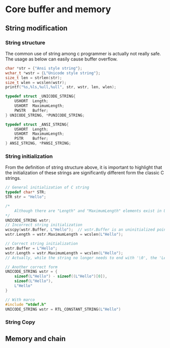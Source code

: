 # Core buffer and memory

## String modification

### String structure

The common use of string among c programmer is actually not really safe. The usage as below can easily cause buffer overflow.

```c++
char *str = {"Ansi style string"};
wchar_t *wstr = {L"Unicode style string"};
size_t len = strlen(str);
size_t wlen = wcslen(wstr);
printf("%s,%ls,%ull,%ull", str, wstr, len, wlen);
```

```c++
typedef struct _UNICODE_STRING{
    USHORT  Length;
    USHORT  MaximumLength;
    PWSTR   Buffer;
} UNICODE_STRING, *PUNICODE_STRING;

typedef struct _ANSI_STRING{
    USHORT  Length;
    USHORT  MaximumLength;
    PSTR    Buffer;
} ANSI_STRING, *PANSI_STRING;
```

### String initialization

From the definition of string structure above, it is important to highlight that the initialization of these strings are significantly different form the classic C strings.

```c++
// General initialization of C string
typedef char* STR;
STR str = "Hello";

/*
    Although there are "Length" and "MaximumLength" elements exist in UNICODE_STRING structure, but the Buffer is not initialized by default.
*/
UNICODE_STRING wstr;
// Incorrect string initialization
wcscpy(wstr.Buffer, L"Hello");  // wstr.Buffer is an uninitialized pointer(NULL/0).
wstr.Length = wstr.MaximumLength = wcslen(L"Hello"); 

// Correct string initialization
wstr.Buffer = L"Hello";
wstr.Length = wstr.MaximumLength = wcslen(L"Hello");
// Actually, while the string no longer needs to end with '\0', the 'Length' can be "wcslen(L"Hello")-sizeof(L'\0');".

// Another correct form
UNICODE_STRING wstr = {
    sizeof(L"Hello") - sizeof((L"Hello")[0]),
    sizeof(L"Hello"),
    L"Hello"
}

// With marco
#include "ntdef.h"
UNICODE_STRING wstr = RTL_CONSTANT_STRING(L"Hello")
```

### String Copy

## Memory and chain
